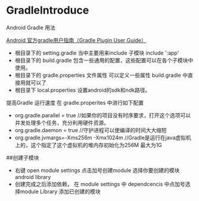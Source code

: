 # GradleIntroduce

Android Gradle 用法

[Android 官方gradle用户指南（Gradle Plugin User Guide）](http://tools.android.com/tech-docs/new-build-system/user-guide)


* 根目录下的 setting.gradle 当中主要用来include 子模块
include ':app'
* 根目录下的 build.gradle 包含一些通用的配置，这些配置可以在各个子模块中使用。
* 根目录下的 gradle.properties 文件属性 可以定义一些属性 build.gradle 中直接用就可以了
* 根目录下 local.properties 设置android的sdk和ndk路径。

提高Gradle 运行速度 在 gradle.properites 中进行如下配置

*  org.gradle.parallel = true //如果你的项目没有时序要求，打开这个选项可以并发处理多个任务，充分利用硬件资源。
*  org.gradle.daemon = true //守护进程可以使编译的时间大大缩短
* org.gradle.jvmargs=-Xms256m -Xmx1024m  //Gradle是运行在java虚拟机上的，这个指定了这个虚拟机的堆内存初始化为256M 最大为1G

##创建子模块

* 右键 open module settings  点击加号创建module 选择你要创建的模块 android library
* 创建完成之后添加依赖， 在  module settings 中 dependcencis 中点加号选择module Library
添加已创建的模块